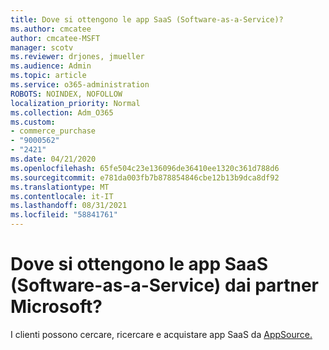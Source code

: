 ```yaml
---
title: Dove si ottengono le app SaaS (Software-as-a-Service)?
ms.author: cmcatee
author: cmcatee-MSFT
manager: scotv
ms.reviewer: drjones, jmueller
ms.audience: Admin
ms.topic: article
ms.service: o365-administration
ROBOTS: NOINDEX, NOFOLLOW
localization_priority: Normal
ms.collection: Adm_O365
ms.custom:
- commerce_purchase
- "9000562"
- "2421"
ms.date: 04/21/2020
ms.openlocfilehash: 65fe504c23e136096de36410ee1320c361d788d6
ms.sourcegitcommit: e781da003fb7b878854846cbe12b13b9dca8df92
ms.translationtype: MT
ms.contentlocale: it-IT
ms.lasthandoff: 08/31/2021
ms.locfileid: "58841761"
---
```

# <a name="where-do-i-get-software-as-a-service-saas-apps-from-microsoft-partners"></a>Dove si ottengono le app SaaS (Software-as-a-Service) dai partner Microsoft?

I clienti possono cercare, ricercare e acquistare app SaaS da [AppSource.](https://appsource.microsoft.com)